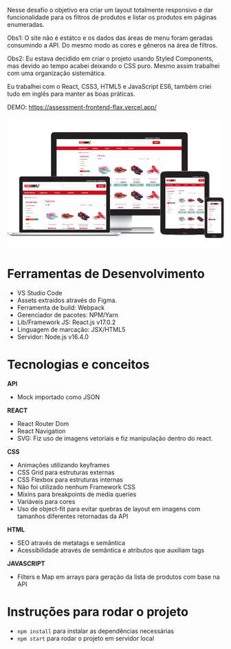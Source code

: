 Nesse desafio o objetivo era criar um layout totalmente responsivo e dar funcionalidade para os filtros de produtos e listar os produtos em páginas enumeradas.

Obs1: O site não é estátco e os dados das áreas de menu foram geradas consumindo a API. Do mesmo modo as cores e gêneros na área de filtros.

Obs2: Eu estava decidido em criar o projeto usando Styled Components, mas devido ao tempo acabei deixando o CSS puro. Mesmo assim trabalhei com uma organização sistemática.

Eu trabalhei com o React, CSS3, HTML5 e JavaScript ES6, também criei tudo em inglês para manter as boas práticas.

DEMO: https://assessment-frontend-flax.vercel.app/

![Layout](public/assets/preview.jpg)

# Ferramentas de Desenvolvimento

- VS Studio Code
- Assets extraídos através do Figma.
- Ferramenta de build: Webpack
- Gerenciador de pacotes: NPM/Yarn
- Lib/Framework JS: React.js v17.0.2
- Linguagem de marcação: JSX/HTML5
- Servidor: Node.js v16.4.0

# Tecnologias e conceitos

**API**

- Mock importado como JSON

**REACT**

- React Router Dom
- React Navigation
- SVG: Fiz uso de imagens vetoriais e fiz manipulação dentro do react.

**CSS**

- Animações utilizando keyframes
- CSS Grid para estruturas externas
- CSS Flexbox para estruturas internas
- Não foi utilizado nenhum Framework CSS
- Mixins para breakpoints de media queries
- Variáveis para cores
- Uso de object-fit para evitar quebras de layout em imagens com tamanhos diferentes retornadas da API

**HTML**

- SEO através de metatags e semântica
- Acessibilidade através de semântica e atributos que auxiliam tags

**JAVASCRIPT**

- Filters e Map em arrays para geração da lista de produtos com base na API

# Instruções para rodar o projeto

- `npm install` para instalar as dependências necessárias
- `npm start` para rodar o projeto em servidor local
